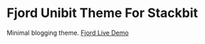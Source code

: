 # Fjord Unibit Theme For Stackbit

Minimal blogging theme. 
[Fjord Live Demo](https://fjord-theme.netlify.com/)
